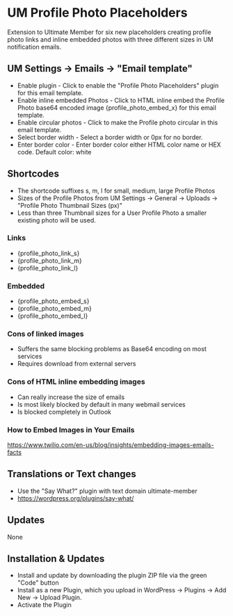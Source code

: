 # UM Profile Photo Placeholders
Extension to Ultimate Member for six new placeholders creating profile photo links and inline embedded photos with three different sizes in UM notification emails.
## UM Settings -> Emails -> "Email template"
* Enable plugin - Click to enable the "Profile Photo Placeholders" plugin for this email template.
* Enable inline embedded Photos - Click to HTML inline embed the Profile Photo base64 encoded image {profile_photo_embed_x} for this email template.
* Enable circular photos - Click to make the Profile photo circular in this email template.
* Select border width - Select a border width or 0px for no border.
* Enter border color - Enter border color either HTML color name or HEX code. Default color: white
## Shortcodes
* The shortcode suffixes s, m, l for small, medium, large Profile Photos
* Sizes of the Profile Photos from UM Settings -> General -> Uploads -> "Profile Photo Thumbnail Sizes (px)"
* Less than three Thumbnail sizes for a User Profile Photo a smaller existing photo will be used.
### Links
* {profile_photo_link_s}
* {profile_photo_link_m}
* {profile_photo_link_l}
### Embedded
* {profile_photo_embed_s}
* {profile_photo_embed_m}
* {profile_photo_embed_l}

### Cons of linked images
* Suffers the same blocking problems as Base64 encoding on most services
* Requires download from external servers
### Cons of HTML inline embedding images
* Can really increase the size of emails
* Is most likely blocked by default in many webmail services
* Is blocked completely in Outlook
### How to Embed Images in Your Emails
https://www.twilio.com/en-us/blog/insights/embedding-images-emails-facts
## Translations or Text changes
* Use the "Say What?" plugin with text domain ultimate-member
* https://wordpress.org/plugins/say-what/

## Updates
None

## Installation & Updates
* Install and update by downloading the plugin ZIP file via the green "Code" button
* Install as a new Plugin, which you upload in WordPress -> Plugins -> Add New -> Upload Plugin.
* Activate the Plugin
